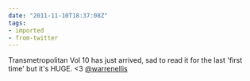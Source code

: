 ```yaml
---
date: "2011-11-10T18:37:08Z"
tags:
- imported
- from-twitter
---
```

Transmetropolitan Vol 10 has just arrived, sad to read it for the last 'first time' but it's HUGE. &lt;3 [@warrenellis](/twitter/#/warrenellis)
